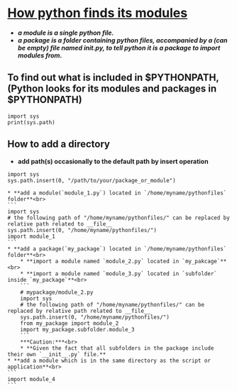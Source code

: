 # [How python finds its modules](https://askubuntu.com/questions/470982/how-to-add-a-python-module-to-syspath/471168#471168?newreg=fd69f27dee5d461d865f883e25e8ec13)
* ***a module is a single python file.***<br>
* ***a package is a folder containing python files, accompanied by a (can be empty) file named __init__.py, to tell python it is a package to import modules from.***<br>
## To find out what is included in $PYTHONPATH, (Python looks for its modules and packages in $PYTHONPATH)
```
import sys
print(sys.path)
```
## How to add a directory
* **add path(s) occasionally to the default path by insert operation**<br>
```
import sys
sys.path.insert(0, "/path/to/your/package_or_module")
```
    * **add a module(`module_1.py`) located in `/home/myname/pythonfiles` folder**<br>
    ```
    import sys
    # the following path of "/home/myname/pythonfiles/" can be replaced by relative path related to __file__
    sys.path.insert(0, "/home/myname/pythonfiles/")
    import module_1
    ```
    * **add a package(`my_package`) located in `/home/myname/pythonfiles` folder**<br>
        * **import a module named `module_2.py` located in `my_pakcage`**<br>
        * **import a module named `module_3.py` located in `subfolder` inside `my_package`**<br>
        ```
        # mypackage/module_2.py
        import sys
        # the following path of "/home/myname/pythonfiles/" can be replaced by relative path related to __file__
        sys.path.insert(0, "/home/myname/pythonfiles/")
        from my_package import module_2
        import my_package.subfolder.module_3
        ```
        ***Caution:***<br>
        * **Given the fact that all subfolders in the package include their own `__init__.py` file.**
    * **add a module which is in the same directory as the script or application**<br>
    ```
    import module_4
    ```

